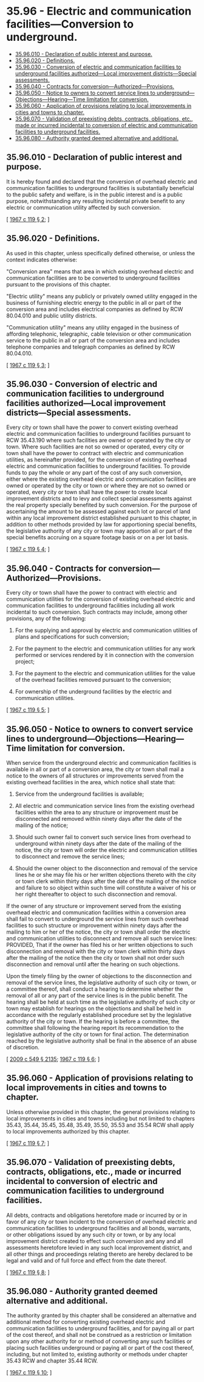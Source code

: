 # 35.96 - Electric and communication facilities—Conversion to underground.
* [35.96.010 - Declaration of public interest and purpose.](#3596010---declaration-of-public-interest-and-purpose)
* [35.96.020 - Definitions.](#3596020---definitions)
* [35.96.030 - Conversion of electric and communication facilities to underground facilities authorized—Local improvement districts—Special assessments.](#3596030---conversion-of-electric-and-communication-facilities-to-underground-facilities-authorizedlocal-improvement-districtsspecial-assessments)
* [35.96.040 - Contracts for conversion—Authorized—Provisions.](#3596040---contracts-for-conversionauthorizedprovisions)
* [35.96.050 - Notice to owners to convert service lines to underground—Objections—Hearing—Time limitation for conversion.](#3596050---notice-to-owners-to-convert-service-lines-to-undergroundobjectionshearingtime-limitation-for-conversion)
* [35.96.060 - Application of provisions relating to local improvements in cities and towns to chapter.](#3596060---application-of-provisions-relating-to-local-improvements-in-cities-and-towns-to-chapter)
* [35.96.070 - Validation of preexisting debts, contracts, obligations, etc., made or incurred incidental to conversion of electric and communication facilities to underground facilities.](#3596070---validation-of-preexisting-debts-contracts-obligations-etc-made-or-incurred-incidental-to-conversion-of-electric-and-communication-facilities-to-underground-facilities)
* [35.96.080 - Authority granted deemed alternative and additional.](#3596080---authority-granted-deemed-alternative-and-additional)
## 35.96.010 - Declaration of public interest and purpose.
It is hereby found and declared that the conversion of overhead electric and communication facilities to underground facilities is substantially beneficial to the public safety and welfare, is in the public interest and is a public purpose, notwithstanding any resulting incidental private benefit to any electric or communication utility affected by such conversion.

\[ [1967 c 119 § 2](https://leg.wa.gov/CodeReviser/documents/sessionlaw/1967c119.pdf?cite=1967%20c%20119%20§%202); \]

## 35.96.020 - Definitions.
As used in this chapter, unless specifically defined otherwise, or unless the context indicates otherwise:

"Conversion area" means that area in which existing overhead electric and communication facilities are to be converted to underground facilities pursuant to the provisions of this chapter.

"Electric utility" means any publicly or privately owned utility engaged in the business of furnishing electric energy to the public in all or part of the conversion area and includes electrical companies as defined by RCW 80.04.010 and public utility districts.

"Communication utility" means any utility engaged in the business of affording telephonic, telegraphic, cable television or other communication service to the public in all or part of the conversion area and includes telephone companies and telegraph companies as defined by RCW 80.04.010.

\[ [1967 c 119 § 3](https://leg.wa.gov/CodeReviser/documents/sessionlaw/1967c119.pdf?cite=1967%20c%20119%20§%203); \]

## 35.96.030 - Conversion of electric and communication facilities to underground facilities authorized—Local improvement districts—Special assessments.
Every city or town shall have the power to convert existing overhead electric and communication facilities to underground facilities pursuant to RCW 35.43.190 where such facilities are owned or operated by the city or town. Where such facilities are not so owned or operated, every city or town shall have the power to contract with electric and communication utilities, as hereinafter provided, for the conversion of existing overhead electric and communication facilities to underground facilities. To provide funds to pay the whole or any part of the cost of any such conversion, either where the existing overhead electric and communication facilities are owned or operated by the city or town or where they are not so owned or operated, every city or town shall have the power to create local improvement districts and to levy and collect special assessments against the real property specially benefited by such conversion. For the purpose of ascertaining the amount to be assessed against each lot or parcel of land within any local improvement district established pursuant to this chapter, in addition to other methods provided by law for apportioning special benefits, the legislative authority of any city or town may apportion all or part of the special benefits accruing on a square footage basis or on a per lot basis.

\[ [1967 c 119 § 4](https://leg.wa.gov/CodeReviser/documents/sessionlaw/1967c119.pdf?cite=1967%20c%20119%20§%204); \]

## 35.96.040 - Contracts for conversion—Authorized—Provisions.
Every city or town shall have the power to contract with electric and communication utilities for the conversion of existing overhead electric and communication facilities to underground facilities including all work incidental to such conversion. Such contracts may include, among other provisions, any of the following:

1. For the supplying and approval by electric and communication utilities of plans and specifications for such conversion;

2. For the payment to the electric and communication utilities for any work performed or services rendered by it in connection with the conversion project;

3. For the payment to the electric and communication utilities for the value of the overhead facilities removed pursuant to the conversion;

4. For ownership of the underground facilities by the electric and communication utilities.

\[ [1967 c 119 § 5](https://leg.wa.gov/CodeReviser/documents/sessionlaw/1967c119.pdf?cite=1967%20c%20119%20§%205); \]

## 35.96.050 - Notice to owners to convert service lines to underground—Objections—Hearing—Time limitation for conversion.
When service from the underground electric and communication facilities is available in all or part of a conversion area, the city or town shall mail a notice to the owners of all structures or improvements served from the existing overhead facilities in the area, which notice shall state that:

1. Service from the underground facilities is available;

2. All electric and communication service lines from the existing overhead facilities within the area to any structure or improvement must be disconnected and removed within ninety days after the date of the mailing of the notice;

3. Should such owner fail to convert such service lines from overhead to underground within ninety days after the date of the mailing of the notice, the city or town will order the electric and communication utilities to disconnect and remove the service lines;

4. Should the owner object to the disconnection and removal of the service lines he or she may file his or her written objections thereto with the city or town clerk within thirty days after the date of the mailing of the notice and failure to so object within such time will constitute a waiver of his or her right thereafter to object to such disconnection and removal.

If the owner of any structure or improvement served from the existing overhead electric and communication facilities within a conversion area shall fail to convert to underground the service lines from such overhead facilities to such structure or improvement within ninety days after the mailing to him or her of the notice, the city or town shall order the electric and communication utilities to disconnect and remove all such service lines: PROVIDED, That if the owner has filed his or her written objections to such disconnection and removal with the city or town clerk within thirty days after the mailing of the notice then the city or town shall not order such disconnection and removal until after the hearing on such objections.

Upon the timely filing by the owner of objections to the disconnection and removal of the service lines, the legislative authority of such city or town, or a committee thereof, shall conduct a hearing to determine whether the removal of all or any part of the service lines is in the public benefit. The hearing shall be held at such time as the legislative authority of such city or town may establish for hearings on the objections and shall be held in accordance with the regularly established procedure set by the legislative authority of the city or town. If the hearing is before a committee, the committee shall following the hearing report its recommendation to the legislative authority of the city or town for final action. The determination reached by the legislative authority shall be final in the absence of an abuse of discretion.

\[ [2009 c 549 § 2135](https://lawfilesext.leg.wa.gov/biennium/2009-10/Pdf/Bills/Session%20Laws/Senate/5038.SL.pdf?cite=2009%20c%20549%20§%202135); [1967 c 119 § 6](https://leg.wa.gov/CodeReviser/documents/sessionlaw/1967c119.pdf?cite=1967%20c%20119%20§%206); \]

## 35.96.060 - Application of provisions relating to local improvements in cities and towns to chapter.
Unless otherwise provided in this chapter, the general provisions relating to local improvements in cities and towns including but not limited to chapters 35.43, 35.44, 35.45, 35.48, 35.49, 35.50, 35.53 and 35.54 RCW shall apply to local improvements authorized by this chapter.

\[ [1967 c 119 § 7](https://leg.wa.gov/CodeReviser/documents/sessionlaw/1967c119.pdf?cite=1967%20c%20119%20§%207); \]

## 35.96.070 - Validation of preexisting debts, contracts, obligations, etc., made or incurred incidental to conversion of electric and communication facilities to underground facilities.
All debts, contracts and obligations heretofore made or incurred by or in favor of any city or town incident to the conversion of overhead electric and communication facilities to underground facilities and all bonds, warrants, or other obligations issued by any such city or town, or by any local improvement district created to effect such conversion and any and all assessments heretofore levied in any such local improvement district, and all other things and proceedings relating thereto are hereby declared to be legal and valid and of full force and effect from the date thereof.

\[ [1967 c 119 § 8](https://leg.wa.gov/CodeReviser/documents/sessionlaw/1967c119.pdf?cite=1967%20c%20119%20§%208); \]

## 35.96.080 - Authority granted deemed alternative and additional.
The authority granted by this chapter shall be considered an alternative and additional method for converting existing overhead electric and communication facilities to underground facilities, and for paying all or part of the cost thereof, and shall not be construed as a restriction or limitation upon any other authority for or method of converting any such facilities or placing such facilities underground or paying all or part of the cost thereof, including, but not limited to, existing authority or methods under chapter 35.43 RCW and chapter 35.44 RCW.

\[ [1967 c 119 § 10](https://leg.wa.gov/CodeReviser/documents/sessionlaw/1967c119.pdf?cite=1967%20c%20119%20§%2010); \]

